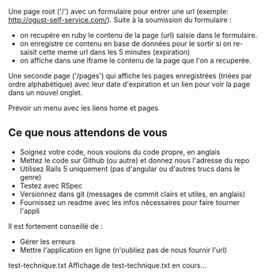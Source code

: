 Une page root ('/') avec un formulaire pour entrer une url
(exemple: http://ogust-self-service.com/). Suite à la soumission du formulaire :

- on recupère en ruby le contenu de la page (url) saisie dans le formulaire.
- on enregistre ce contenu en base de données pour le sortir si on re-saisit cette meme url dans les 5 minutes (expiration)
- on affiche dans une iframe le contenu de la page que l'on a recuperée.


Une seconde page ('/pages') qui affiche les pages enregistrées (triées par ordre
alphabétique) avec leur date d'expiration et un lien pour voir la page dans un nouvel onglet.


Prévoir un menu avec les liens home et pages

## Ce que nous attendons de vous

- Soignez votre code, nous voulons du code propre, en anglais
- Mettez le code sur Github (ou autre) et donnez nous l'adresse du repo
- Utilisez Rails 5 uniquement (pas d'angular ou d'autres trucs dans le genre)
- Testez avec RSpec
- Versionnez dans git (messages de commit clairs et utiles, en anglais)
- Fournissez un readme avec les infos nécessaires pour faire tourner l'appli

Il est fortement conseillé de :

- Gérer les erreurs
- Mettre l'application en ligne (n'oubliez pas de nous fournir l'url)


test-technique.txt
Affichage de test-technique.txt en cours...
